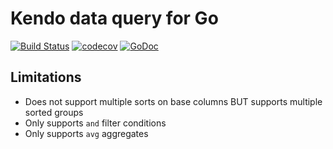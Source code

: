 # Kendo data query for Go

[![Build Status](https://travis-ci.org/XavierTS/kendo-data-query.svg)](https://travis-ci.org/XavierTS/kendo-data-query)
[![codecov](https://codecov.io/gh/XavierTS/kendo-data-query/branch/master/graph/badge.svg)](https://codecov.io/gh/XavierTS/kendo-data-query)
[![GoDoc](https://godoc.org/github.com/XavierTS/kendo-data-query?status.svg)](https://godoc.org/github.com/XavierTS/kendo-data-query)

## Limitations

* Does not support multiple sorts on base columns BUT supports multiple sorted groups
* Only supports `and` filter conditions
* Only supports `avg` aggregates